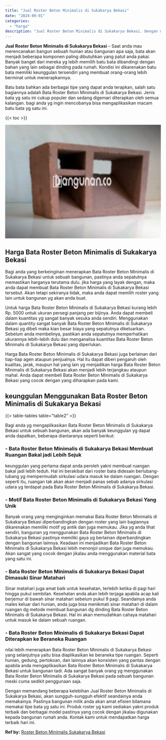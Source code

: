 ```yaml
---
title: "Jual Roster Beton Minimalis di Sukakarya Bekasi"
date: "2024-09-01"
categories: 
  - "harga"
description: "Jual Roster Beton Minimalis di Sukakarya Bekasi. Dengan memandang beberapa kelebihan Jual Roster Beton Minimalis di Sukakarya Bekasi, akan sungguh-sungguh ef..."
---
```


**Jual Roster Beton Minimalis di Sukakarya Bekasi** – Saat anda mau merencanakan bangun sebuah hunian atau bangunan apa saja, bata akan menjadi beberapa komponen paling dibutuhkan yang patut anda pakai. Banyak banget dari mereka yg lebih memilih batu bata dibandingi dengan bahan yang lain sebagai dinding pada rumah. Kondisi ini dikarenakan batu bata memiliki keunggulan tersendiri yang membuat orang-orang lebih berminat untuk menerapkannya.

Batu bata bahkan ada berbagai tipe yang dapat anda terapkan, salah satu bagiannya adalah Bata Roster Beton Minimalis di Sukakarya Bekasi. Jenis bata yg satu ini cukup populer dan sedang digemari diterapkan oleh semua kalangan. bagi anda yg ingin mencobanya bisa mengaplikasikan macam batu bata yg satu ini.

{{< toc >}}

![Jual Roster Beton Minimalis di Sukakarya Bekasi](/images/bata-roster-minimalis-35.png)

## Harga Bata Roster Beton Minimalis di Sukakarya Bekasi

Bagi anda yang berkeinginan menerapkan Bata Roster Beton Minimalis di Sukakarya Bekasi untuk sebuah bangunan, pastinya anda sepatutnya memastikan harganya terutama dulu. jika harga yang layak dengan, maka anda dapat membuat Bata Roster Beton Minimalis di Sukakarya Bekasi tersebut. Akan tetapi sekiranya tidak, maka anda dapat memilih roster yang lain untuk bangunan yg akan anda buat.

Untuk harga Bata Roster Beton Minimalis di Sukakarya Bekasi kurang lebih Rp. 5000 untuk ukuran persegi panjang per bijinya. Anda dapat membeli dalam kuantitas yg sangat banyak sesuka anda sendiri. Menggunakan dalam quantity sangat banyak Bata Roster Beton Minimalis di Sukakarya Bekasi yg dibeli maka kian besar biaya yang sepatutnya dikeluarkan. Sebelum anda membelinya, pastikan anda sepatutnya memperhatikan ukurannya lebih-lebih dulu dan menganalisa kuantitas Bata Roster Beton Minimalis di Sukakarya Bekasi yang diperlukan.

Harga Bata Roster Beton Minimalis di Sukakarya Bekasi juga berlainan dari tiap-tiap agen ataupun penjualnya. Hal itu dapat diberi pengaruh oleh kualitas, jarak, maupun hal yang lain yg menjadikan harga Bata Roster Beton Minimalis di Sukakarya Bekasi akan menjadi lebih terjangkau ataupun mahal. Anda dapat membeli Bata Roster Beton Minimalis di Sukakarya Bekasi yang cocok dengan yang diharapkan pada kami.

## keunggulan Menggunakan Bata Roster Beton Minimalis di Sukakarya Bekasi

{{< table-tables table="table2" >}}

Bagi anda yg mengaplikasikan Bata Roster Beton Minimalis di Sukakarya Bekasi untuk sebuah bangunan, akan ada banyak keunggulan yg dapat anda dapatkan, beberapa diantaranya seperti berikut:

### \- Bata Roster Beton Minimalis di Sukakarya Bekasi Membuat Ruangan Bakal jadi Lebih Sejuk

keunggulan yang pertama dapat anda peroleh yakni membuat ruangan bakal jadi lebih teduh. Hal ini berakibat dari roster bata didesain berlubang-lubang yg mempermudah sirkulasi udara masuk ke dalam ruangan. Dengan seperti itu, ruangan tak akan akan menjadi panas sebab adanya sirkulasi udara yg terdapat pada Bata Roster Beton Minimalis di Sukakarya Bekasi.

### \- Motif Bata Roster Beton Minimalis di Sukakarya Bekasi Yang Unik

Banyak orang yang menginginkan memakai Bata Roster Beton Minimalis di Sukakarya Bekasi diperbandingkan dengan roster yang lain bagiannya dikarenakan memiliki motif yg antik dan juga memukau. Jika yg anda lihat sendiri, bangunan yg menggunakan Bata Roster Beton Minimalis di Sukakarya Bekasi pastinya memiliki gaya yg berlainan diperbandingkan dengan bangunan lainnya. Keadaan ini menjadikan Bata Roster Beton Minimalis di Sukakarya Bekasi lebih menonjol unique dan juga memukau. Akan sangat yang cocok dengan jikalau anda menggunakan material bata yang satu ini.

### \- Bata Roster Beton Minimalis di Sukakarya Bekasi Dapat Dimasuki Sinar Matahari

Sinar matahari juga amat baik untuk kesehatan, terlebih ketika di pagi hari hingga pukul sembilan. Kesehatan anda akan lebih terjaga apabila acap kali berjemur di bawah sinar matahari sebelum pukul 9 pagi. Seandainya anda males keluar dari hunian, anda juga bisa menikmati sinar matahari di dalam ruangan dg metode membuat bangunan dg dinding Bata Roster Beton Minimalis di Sukakarya Bekasi. Hal ini akan memudahkan cahaya matahari untuk masuk ke dalam sebuah ruangan.

### \- Bata Roster Beton Minimalis di Sukakarya Bekasi Dapat Diterapkan ke Beraneka Ruangan

nilai lebih menerapkan Bata Roster Beton Minimalis di Sukakarya Bekasi yang selanjutnya yaitu bisa diaplikasikan ke beraneka tipe ruangan. Seperti hunian, gedung, pertokoan, dan lainnya akan konsisten yang pantas dengan apabila anda mengaplikasikan Bata Roster Beton Minimalis di Sukakarya Bekasi untuk bangunan tadi. Ada sangat banyak orang yg menggunakan Bata Roster Beton Minimalis di Sukakarya Bekasi pada sebuah bangunan meski cuma sedikit penggunaan saja.

Dengan memandang beberapa kelebihan Jual Roster Beton Minimalis di Sukakarya Bekasi, akan sungguh-sungguh efektif seandainya anda memakainya. Pastinya bangunan milik anda akan amat efisien bilamana memakai tipe bata yg satu ini. Produk roster yg kami sediakan yakni produk terbaik dan berbagai model pastinya yang cocok dengan jikalau digunakan kepada bangunan rumah anda. Kontak kami untuk mendapatkan harga terbaik hari ini.

**Ref by:** [Roster Beton Minimalis Sukakarya Bekasi](https://id.wikipedia.org/wiki/Roster)
